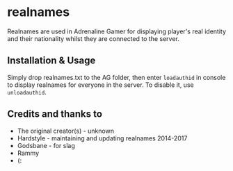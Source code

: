 # realnames
Realnames are used in Adrenaline Gamer for displaying player's real identity and their nationality whilst they are connected to the server.

## Installation & Usage
Simply drop realnames.txt to the AG folder, then enter `loadauthid` in console to display realnames for everyone in the server. To disable it, use `unloadauthid`.

## Credits and thanks to
* The original creator(s) - unknown
* Hardstyle - maintaining and updating realnames 2014-2017
* Godsbane - for slag
* Rammy
* (:
